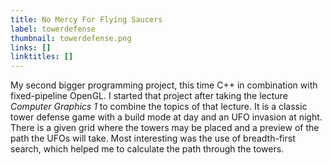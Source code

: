 ```yaml
---
title: No Mercy For Flying Saucers
label: towerdefense
thumbnail: towerdefense.png
links: []
linktitles: []
---
```

My second bigger programming project, this time C++ in combination with fixed-pipeline OpenGL. I started that project after taking the lecture *Computer Graphics 1* to combine the topics of that lecture. It is a classic tower defense game with a build mode at day and an UFO invasion at night. There is a given grid where the towers may be placed and a preview of the path the UFOs will take. Most interesting was the use of breadth-first search, which helped me to calculate the path through the towers.